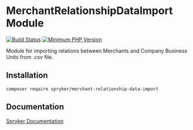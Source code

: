 # MerchantRelationshipDataImport Module
[![Build Status](https://travis-ci.org/spryker/merchant-relationship-data-import.svg)](https://travis-ci.org/spryker/merchant-relationship-data-import)
[![Minimum PHP Version](https://img.shields.io/badge/php-%3E%3D%207.2-8892BF.svg)](https://php.net/)

Module for importing relations between Merchants and Company Business Units from .csv file.

## Installation

```
composer require spryker/merchant-relationship-data-import
```

## Documentation

[Spryker Documentation](https://academy.spryker.com/developing_with_spryker/module_guide/modules.html)
